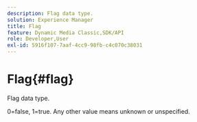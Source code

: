 ```yaml
---
description: Flag data type.
solution: Experience Manager
title: Flag
feature: Dynamic Media Classic,SDK/API
role: Developer,User
exl-id: 5916f107-7aaf-4cc9-98fb-c4c070c38031
---
```

# Flag{#flag}

Flag data type.

0=false, 1=true. Any other value means unknown or unspecified.
